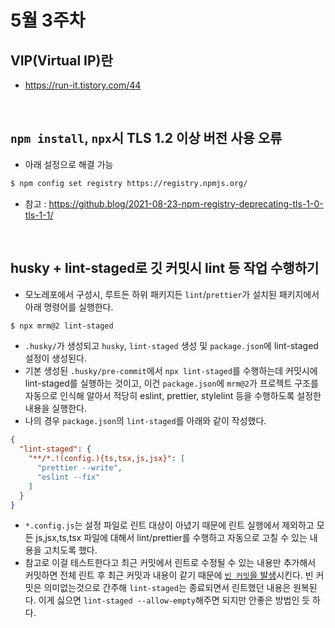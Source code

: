 # 5월 3주차

## VIP(Virtual IP)란
- https://run-it.tistory.com/44

<br>

## `npm install`, `npx`시 TLS 1.2 이상 버전 사용 오류
- 아래 설정으로 해결 가능
```bash
$ npm config set registry https://registry.npmjs.org/
```
- 참고 : https://github.blog/2021-08-23-npm-registry-deprecating-tls-1-0-tls-1-1/

<br>

## husky + lint-staged로 깃 커밋시 lint 등 작업 수행하기
- 모노레포에서 구성시, 루트든 하위 패키지든 `lint`/`prettier`가 설치된 패키지에서 아래 명령어를 실행한다.
```bash
$ npx mrm@2 lint-staged
```
- `.husky/`가 생성되고 `husky`, `lint-staged` 생성 및 `package.json`에 lint-staged 설정이 생성된다. 
- 기본 생성된 `.husky/pre-commit`에서 `npx lint-staged`를 수행하는데 커밋시에 lint-staged를 실행하는 것이고, 이건 `package.json`에 `mrm@2`가 프로젝트 구조를 자동으로 인식해 알아서 적당히 eslint, prettier, stylelint 등을 수행하도록 설정한 내용을 실행한다.
- 나의 경우 `package.json`의 `lint-staged`를 아래와 같이 작성했다.
```json
{
  "lint-staged": {
    "**/*.!(config.){ts,tsx,js,jsx}": [
      "prettier --write",
      "eslint --fix"
    ]
  }
}
```
- `*.config.js`는 설정 파일로 린트 대상이 아녔기 때문에 린트 실행에서 제외하고 모든 js,jsx,ts,tsx 파일에 대해서 lint/prettier를 수행하고 자동으로 고칠 수 있는 내용을 고치도록 했다.
- 참고로 이걸 테스트한다고 최근 커밋에서 린트로 수정될 수 있는 내용만 추가해서 커밋하면 전체 린트 후 최근 커밋과 내용이 같기 때문에 [`빈 커밋`을 발생](https://github.com/okonet/lint-staged/issues/588)시킨다. 빈 커밋은 의미없는것으로 간주해 `lint-staged`는 종료되면서 린트했던 내용은 원복된다. 이게 싫으면 `lint-staged --allow-empty`해주면 되지만 안좋은 방법인 듯 하다.

<br>

